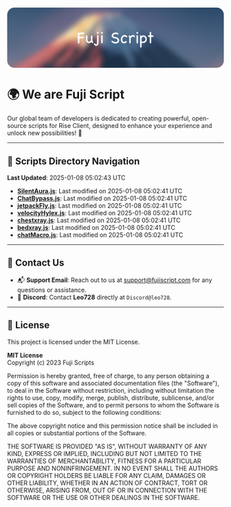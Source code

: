 ![Banner](.github/b.webp)

# 🌍 **We are Fuji Script**

Our global team of developers is dedicated to creating powerful, open-source scripts for Rise Client, designed to enhance your experience and unlock new possibilities! 🌟

---
<!-- SCRIPTS_NAVIGATION_START -->
## 📂 **Scripts Directory Navigation**

**Last Updated**: 2025-01-08 05:02:43 UTC

- **[SilentAura.js](scripts/SilentAura.js)**: Last modified on 2025-01-08 05:02:41 UTC
- **[ChatBypass.js](scripts/ChatBypass.js)**: Last modified on 2025-01-08 05:02:41 UTC
- **[jetpackFly.js](scripts/jetpackFly.js)**: Last modified on 2025-01-08 05:02:41 UTC
- **[velocityHylex.js](scripts/velocityHylex.js)**: Last modified on 2025-01-08 05:02:41 UTC
- **[chestxray.js](scripts/chestxray.js)**: Last modified on 2025-01-08 05:02:41 UTC
- **[bedxray.js](scripts/bedxray.js)**: Last modified on 2025-01-08 05:02:41 UTC
- **[chatMacro.js](scripts/chatMacro.js)**: Last modified on 2025-01-08 05:02:41 UTC

<!-- SCRIPTS_NAVIGATION_END -->

---

## 💬 **Contact Us**  
- 📬 **Support Email**: Reach out to us at [support@fujiscript.com](mailto:support@fujiscript.com) for any questions or assistance.  
- 💬 **Discord**: Contact **Leo728** directly at `Discord@leo728`.

---

## 📜 **License**

This project is licensed under the MIT License.  

**MIT License**  
Copyright (c) 2023 Fuji Scripts  

Permission is hereby granted, free of charge, to any person obtaining a copy of this software and associated documentation files (the "Software"), to deal in the Software without restriction, including without limitation the rights to use, copy, modify, merge, publish, distribute, sublicense, and/or sell copies of the Software, and to permit persons to whom the Software is furnished to do so, subject to the following conditions:  

The above copyright notice and this permission notice shall be included in all copies or substantial portions of the Software.  

THE SOFTWARE IS PROVIDED "AS IS", WITHOUT WARRANTY OF ANY KIND, EXPRESS OR IMPLIED, INCLUDING BUT NOT LIMITED TO THE WARRANTIES OF MERCHANTABILITY, FITNESS FOR A PARTICULAR PURPOSE AND NONINFRINGEMENT. IN NO EVENT SHALL THE AUTHORS OR COPYRIGHT HOLDERS BE LIABLE FOR ANY CLAIM, DAMAGES OR OTHER LIABILITY, WHETHER IN AN ACTION OF CONTRACT, TORT OR OTHERWISE, ARISING FROM, OUT OF OR IN CONNECTION WITH THE SOFTWARE OR THE USE OR OTHER DEALINGS IN THE SOFTWARE.  
